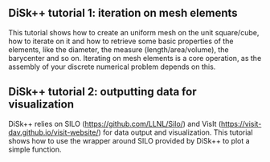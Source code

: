## DiSk++ tutorial 1: iteration on mesh elements
This tutorial shows how to create an uniform mesh on the unit square/cube,
how to iterate on it and how to retrieve some basic properties of the elements,
like the diameter, the measure (length/area/volume), the barycenter and so on.
Iterating on mesh elements is a core operation, as the assembly of your
discrete numerical problem depends on this.

## DiSk++ tutorial 2: outputting data for visualization
DiSk++ relies on SILO (https://github.com/LLNL/Silo/) and
VisIt (https://visit-dav.github.io/visit-website/) for data output and
visualization. This tutorial shows how to use the wrapper around SILO provided
by DiSk++ to plot a simple function.

